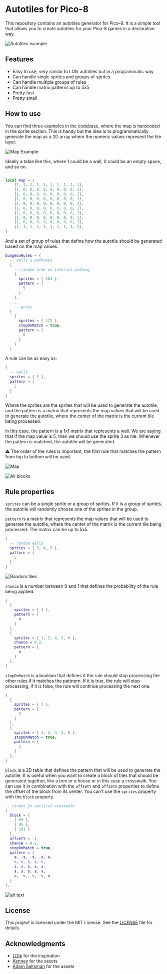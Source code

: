 # Autotiles for Pico-8

This repository contains an autotiles generator for Pico-8. It is a simple tool that allows you to create autotiles for your Pico-8 games in a declarative way.

![Autotiles example](assets/example.gif)

## Features

- Easy to use, very similar to LDtk autotiles but in a programmatic way
- Can handle single sprites and groups of sprites
- Can handle multiple groups of rules
- Can handle matrix patterns up to 5x5
- Pretty fast
- Pretty small

## How to use

You can find three examples in the codebase, where the map is hardcoded in the sprite section. This is handy but the idea is to programmatically generate the map as a 2D array where the numeric values represent the tile layer. 


![Map Example](assets/map_example.png)

Ideally a table like this, where 1 could be a wall, 0 could be an empty space, and so on.

```lua

local map = {
    {1, 1, 1, 1, 1, 1, 1, 1, 1, 1},
    {1, 0, 0, 0, 0, 0, 0, 0, 0, 1},
    {1, 0, 0, 0, 0, 0, 0, 0, 0, 1},
    {1, 0, 0, 0, 0, 0, 0, 0, 0, 1},
    {1, 0, 0, 0, 0, 0, 0, 0, 0, 1},
    {1, 0, 0, 0, 0, 0, 0, 0, 0, 1},
    {1, 0, 0, 0, 0, 0, 0, 0, 0, 1},
    {1, 0, 0, 0, 0, 0, 0, 0, 0, 1},
    {1, 0, 0, 0, 0, 0, 0, 0, 0, 1},
    {1, 1, 1, 1, 1, 1, 1, 1, 1, 1},
}

```

And a set of group of rules that define how the autotile should be generated based on the map values.

```lua
dungeonRules = {
  -- walls & pathways
  {
    -- random tree on internal pathway
    {
      sprites = { 164 },
      pattern = {
        5
      }
    },
  ...
    -- grass
  {
    {
      sprites = { 172 },
      stopOnMatch = true,
      pattern = {
        6
      }
    }
  }

```

A rule can be as easy as:

```lua
{
  -- walls
  sprites = { 3 },
  pattern = {
    5
  }
}
```

Where the sprites are the sprites that will be used to generate the autotile, and the pattern is a matrix that represents the map values that will be used to generate the autotile, where the center of the matrix is the current tile being processed.

In this case, the pattern is a 1x1 matrix that represents a wall. We are saying that if the map value is 5, then we should use the sprite 3 as tile. Whenever the pattern is matched, the autotile will be generated.

⚠️ The order of the rules is important, the first rule that matches the pattern from top to bottom will be used.

![Map](assets/flat_map.png)

![All blocks](assets/all_blocks.png)

## Rule properties

`sprites` can be a single sprite or a group of sprites. If it is a group of sprites, the autotile will randomly choose one of the sprites in the group.

`pattern` is a matrix that represents the map values that will be used to generate the autotile, where the center of the matrix is the current tile being processed. The matrix can be up to 5x5.

```lua
{
  -- random walls
  sprites = { 3, 4, 5 },
  pattern = {
    5
  }
}
```

![Random tiles](assets/random.png)

`chance` is a number between 0 and 1 that defines the probability of the rule being applied.

```lua
{
  {
    sprites = { 3 },
    pattern = {
      n
    }
  },
  {
    sprites = { 1, 2, 4, 5, 6 },
    chance = 0.2,
    pattern = {
      n
    }
  },
}
```

`stopOnMatch` is a boolean that defines if the rule should stop processing the other rules if it matches the pattnern. If it is true, the rule will stop processing, if it is false, the rule will continue processing the next one.

```lua
{
  {
    sprites = { 3 },
    pattern = {
      5
    }
  },
  {
    sprites = { 1, 2, 4, 5, 6 },
    stopOnMatch = true,
    pattern = {
      5
    }
  },
}
```

`block` is a 2D table that defines the pattern that will be used to generate the autotile. It is useful when you want to create a block of tiles that should be generated together, like a tree or a house or in this case a crosswalk. You can use it in combination with the `offsetY` and `offsetX` properties to define the offset of the block from its center. You can't use the `sprites` property with the `block` property.

```lua
-- street 3x vertical crosswalk
{
  block = {
    { 69 },
    { 85 },
    { 101 }
  },
  offsetY = -1,
  chance = 0.2,
  stopOnMatch = true,
  pattern = {
    a, -s, -s, -s, a,
    s, s, s, s, s,
    s, s, s, s, s,
    s, s, s, s, s,
    a, -s, -s, -s, a
  }
},
```

![alt text](assets/crosswalk.png)

## License

This project is licensed under the MIT License. See the [LICENSE](LICENSE) file for details.

## Acknowledgments

- [LDtk](https://ldtk.io/) for the inspiration
- [Kenney](https://kenney.nl/assets/micro-roguelike) for the assets
- [Adam Saltsman](https://adamatomic.itch.io/cavernas) for the assets

